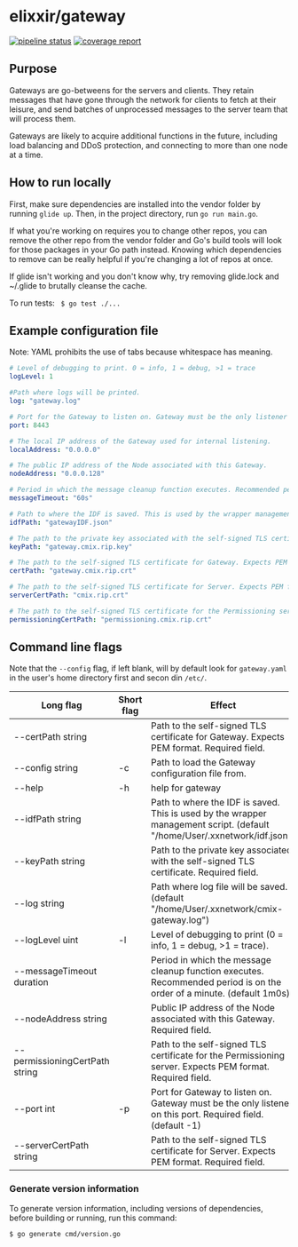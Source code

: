 # elixxir/gateway

[![pipeline status](https://gitlab.com/elixxir/gateway/badges/master/pipeline.svg)](https://gitlab.com/elixxir/gateway/commits/master)
[![coverage report](https://gitlab.com/elixxir/gateway/badges/master/coverage.svg)](https://gitlab.com/elixxir/gateway/commits/master)

## Purpose

Gateways are go-betweens for the servers and clients. They retain messages that
have gone through the network for clients to fetch at their leisure, and send
batches of unprocessed messages to the server team that will process them.

Gateways are likely to acquire additional functions in the future, including
load balancing and DDoS protection, and connecting to more than one node at
a time.

## How to run locally

First, make sure dependencies are installed into the vendor folder by running
`glide up`. Then, in the project directory, run `go run main.go`.

If what you're working on requires you to change other repos, you can remove
the other repo from the vendor folder and Go's build tools will look for those
packages in your Go path instead. Knowing which dependencies to remove can be
really helpful if you're changing a lot of repos at once.

If glide isn't working and you don't know why, try removing glide.lock and
~/.glide to brutally cleanse the cache.

To run tests: ` $ go test ./...`

## Example configuration file

Note: YAML prohibits the use of tabs because whitespace has meaning.

```yaml
# Level of debugging to print. 0 = info, 1 = debug, >1 = trace
logLevel: 1

#Path where logs will be printed.
log: "gateway.log"

# Port for the Gateway to listen on. Gateway must be the only listener on this port.
port: 8443

# The local IP address of the Gateway used for internal listening.
localAddress: "0.0.0.0"

# The public IP address of the Node associated with this Gateway.
nodeAddress: "0.0.0.128"

# Period in which the message cleanup function executes. Recommended period is on the order of a minute.
messageTimeout: "60s"

# Path to where the IDF is saved. This is used by the wrapper management script.
idfPath: "gatewayIDF.json"

# The path to the private key associated with the self-signed TLS certificate.
keyPath: "gateway.cmix.rip.key"

# The path to the self-signed TLS certificate for Gateway. Expects PEM format.
certPath: "gateway.cmix.rip.crt"

# The path to the self-signed TLS certificate for Server. Expects PEM format.
serverCertPath: "cmix.rip.crt"

# The path to the self-signed TLS certificate for the Permissioning server. Expects PEM format.
permissioningCertPath: "permissioning.cmix.rip.crt"
```

## Command line flags

Note that the `--config` flag, if left blank, will by default look for
`gateway.yaml` in the user's home directory first and secon din `/etc/`.

| Long flag | Short flag | Effect |
|---|---|---|
|--certPath string| |Path to the self-signed TLS certificate for Gateway. Expects PEM format. Required field.|
|--config string|-c|Path to load the Gateway configuration file from.|
|--help|-h|help for gateway|
|--idfPath string| |Path to where the IDF is saved. This is used by the wrapper management script. (default "/home/User/.xxnetwork/idf.json")|
|--keyPath string| |Path to the private key associated with the self-signed TLS certificate. Required field.|
|--log string| |Path where log file will be saved. (default "/home/User/.xxnetwork/cmix-gateway.log")|
|--logLevel uint|-l|Level of debugging to print (0 = info, 1 = debug, >1 = trace).|
|--messageTimeout duration| |Period in which the message cleanup function executes. Recommended period is on the order of a minute. (default 1m0s)|
|--nodeAddress string| |Public IP address of the Node associated with this Gateway. Required field.|
|--permissioningCertPath string| |Path to the self-signed TLS certificate for the Permissioning server. Expects PEM format. Required field.|
|--port int|-p|Port for Gateway to listen on. Gateway must be the only listener on this port. Required field. (default -1)|
|--serverCertPath string| |Path to the self-signed TLS certificate for Server. Expects PEM format. Required field.|

### Generate version information

To generate version information, including versions of dependencies, before building or running, run this command:

`$ go generate cmd/version.go`
